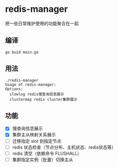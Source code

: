 # redis-manager

把一些日常维护使用的功能聚合在一起

## 编译

```
go buid main.go
```


## 用法

```
./redis-manager
Usage of redis-manager:
Options:
  slowlog redis慢查询信息展示
  clustermap redis cluster集群展示
```

## 功能

- [x] 慢查询信息展示
- [x] 集群主从映射关系展示
- [ ] 迁移指定 slot 到指定节点
- [ ] redis 状态检查（节点分布、主机状态、redis状态等）
- [ ] redis 清空（依赖命令 FLUSHALL）
- [ ] 集群指定实例（批量）切换主从